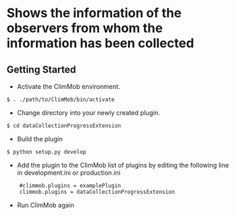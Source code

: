 Shows the information of the observers from whom the information has been collected
==============

Getting Started
---------------

- Activate the ClimMob environment.
```
$ . ./path/to/ClimMob/bin/activate
```

- Change directory into your newly created plugin.
```
$ cd dataCollectionProgressExtension
```

- Build the plugin
```
$ python setup.py develop
```

- Add the plugin to the ClimMob list of plugins by editing the following line in development.ini or production.ini
```
    #climmob.plugins = examplePlugin
    climmob.plugins = dataCollectionProgressExtension
```

- Run ClimMob again
